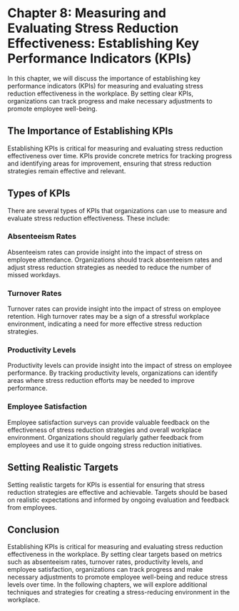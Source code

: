 Chapter 8: Measuring and Evaluating Stress Reduction Effectiveness: Establishing Key Performance Indicators (KPIs)
==================================================================================================================

In this chapter, we will discuss the importance of establishing key performance indicators (KPIs) for measuring and evaluating stress reduction effectiveness in the workplace. By setting clear KPIs, organizations can track progress and make necessary adjustments to promote employee well-being.

The Importance of Establishing KPIs
-----------------------------------

Establishing KPIs is critical for measuring and evaluating stress reduction effectiveness over time. KPIs provide concrete metrics for tracking progress and identifying areas for improvement, ensuring that stress reduction strategies remain effective and relevant.

Types of KPIs
-------------

There are several types of KPIs that organizations can use to measure and evaluate stress reduction effectiveness. These include:

### Absenteeism Rates

Absenteeism rates can provide insight into the impact of stress on employee attendance. Organizations should track absenteeism rates and adjust stress reduction strategies as needed to reduce the number of missed workdays.

### Turnover Rates

Turnover rates can provide insight into the impact of stress on employee retention. High turnover rates may be a sign of a stressful workplace environment, indicating a need for more effective stress reduction strategies.

### Productivity Levels

Productivity levels can provide insight into the impact of stress on employee performance. By tracking productivity levels, organizations can identify areas where stress reduction efforts may be needed to improve performance.

### Employee Satisfaction

Employee satisfaction surveys can provide valuable feedback on the effectiveness of stress reduction strategies and overall workplace environment. Organizations should regularly gather feedback from employees and use it to guide ongoing stress reduction initiatives.

Setting Realistic Targets
-------------------------

Setting realistic targets for KPIs is essential for ensuring that stress reduction strategies are effective and achievable. Targets should be based on realistic expectations and informed by ongoing evaluation and feedback from employees.

Conclusion
----------

Establishing KPIs is critical for measuring and evaluating stress reduction effectiveness in the workplace. By setting clear targets based on metrics such as absenteeism rates, turnover rates, productivity levels, and employee satisfaction, organizations can track progress and make necessary adjustments to promote employee well-being and reduce stress levels over time. In the following chapters, we will explore additional techniques and strategies for creating a stress-reducing environment in the workplace.
